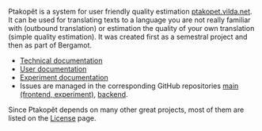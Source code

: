 Ptakopět is a system for user friendly quality estimation [ptakopet.vilda.net](https://ptakopet.vilda.net). It can be used for translating texts to a language you are not really familiar with (outbound translation) or estimation the quality of your own translation (simple quality estimation).
It was created first as a semestral project and then as part of Bergamot.

- [Technical documentation](tech.md)
- [User documentation](user.md)
- [Experiment documentation](experiment.md)
- Issues are managed in the corresponding GitHub repositories [main (frontend, experiment)](https://github.com/zouharvi/ptakopet), [backend](https://github.com/zouharvi/ptakopet-server).


Since Ptakopět depends on many other great projects, most of them are listed on the [License](license.md) page.